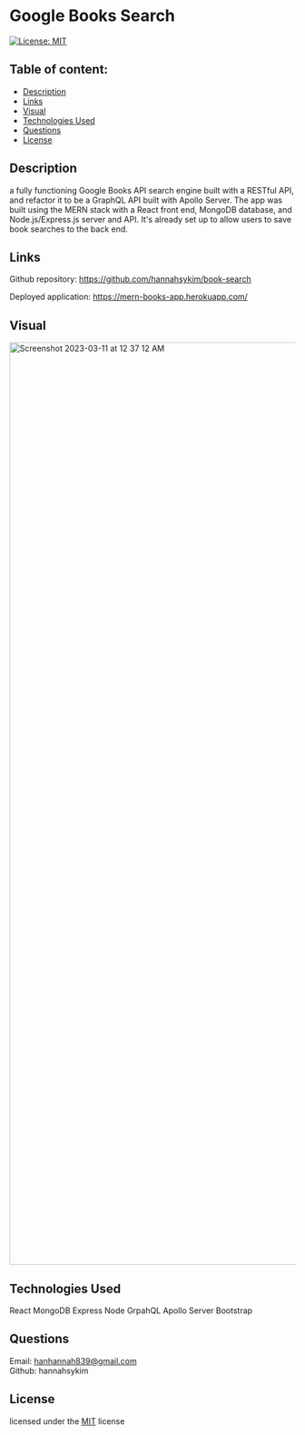 
# Google Books Search

[![License: MIT](https://img.shields.io/badge/license-MIT-blue)](https://opensource.org/licenses/MIT)

## Table of content: 

- [Description](#description)
- [Links](#links)
- [Visual](#visual)
- [Technologies Used](#technologies)
- [Questions](#questions)
- [License](#license)

## Description <a id="description"></a>

a fully functioning Google Books API search engine built with a RESTful API, and refactor it to be a GraphQL API built with Apollo Server. The app was built using the MERN stack with a React front end, MongoDB database, and Node.js/Express.js server and API. It's already set up to allow users to save book searches to the back end.

## Links <a id="links"></a>
Github repository:
https://github.com/hannahsykim/book-search

Deployed application: 
https://mern-books-app.herokuapp.com/

## Visual <a id="visual"></a>
<img width="1624" alt="Screenshot 2023-03-11 at 12 37 12 AM" src="https://user-images.githubusercontent.com/113808775/224474387-bec60a88-aefe-4df8-ae6d-698eba1d3f0f.png">


## Technologies Used <a id="technologies"></a>
React
MongoDB
Express
Node
GrpahQL
Apollo Server
Bootstrap

## Questions <a id="questions"></a>

  Email: hanhannah839@gmail.com
  <br>
  Github: hannahsykim

## License <a id="license"></a>
 licensed under the [MIT](https://opensource.org/licenses/MIT) license
